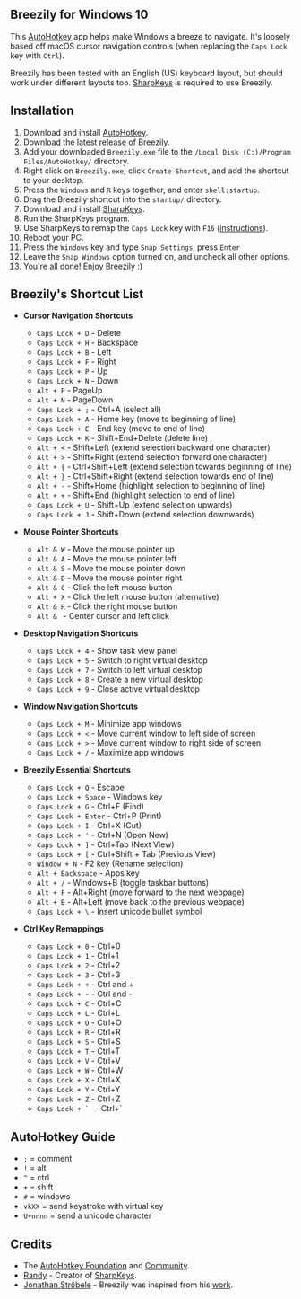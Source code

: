 
Breezily for Windows 10
---

This [AutoHotkey](https://www.autohotkey.com/) app helps make Windows a breeze to navigate. It's loosely based off macOS cursor navigation controls (when replacing the `Caps Lock` key with `Ctrl`).

Breezily has been tested with an English (US) keyboard layout, but should work under different layouts too. [SharpKeys](https://github.com/randyrants/sharpkeys) is required to use Breezily.

Installation
---

1) Download and install [AutoHotkey](https://www.autohotkey.com/).
2) Download the latest [release](https://github.com/jairio3/breezily/releases) of Breezily.
3) Add your downloaded `Breezily.exe` file to the `/Local Disk (C:)/Program Files/AutoHotkey/` directory.
4) Right click on `Breezily.exe`, click `Create Shortcut`, and add the shortcut to your desktop.
5) Press the `Windows` and `R` keys together, and enter `shell:startup`.
6) Drag the Breezily shortcut into the `startup/` directory.
7) Download and install [SharpKeys](https://github.com/randyrants/sharpkeys).
8) Run the SharpKeys program.
9) Use SharpKeys to remap the `Caps Lock` key with `F16` ([instructions](https://www.pcmag.com/how-to/how-to-remap-your-keyboard)).
10) Reboot your PC.
11) Press the `Windows` key and type `Snap Settings`, press `Enter`
12) Leave the `Snap Windows` option turned on, and uncheck all other options.
13) You're all done! Enjoy Breezily :)

Breezily's Shortcut List
---
* **Cursor Navigation Shortcuts**
  - `Caps Lock + D` - Delete
  - `Caps Lock + H` - Backspace
  - `Caps Lock + B` - Left
  - `Caps Lock + F` - Right
  - `Caps Lock + P` - Up
  - `Caps Lock + N` - Down
  - `Alt + P` - PageUp
  - `Alt + N` - PageDown
  - `Caps Lock + ;` - Ctrl+A (select all)
  - `Caps Lock + A` - Home key (move to beginning of line)
  - `Caps Lock + E` - End key (move to end of line)
  - `Caps Lock + K` - Shift+End+Delete (delete line)
  - `Alt + <` - Shift+Left (extend selection backward one character)
  - `Alt + >` - Shift+Right (extend selection forward one character)
  - `Alt + {` - Ctrl+Shift+Left (extend selection towards beginning of line)
  - `Alt + }` - Ctrl+Shift+Right (extend selection towards end of line)
  - `Alt + -` - Shift+Home (highlight selection to beginning of line)
  - `Alt + +` - Shift+End (highlight selection to end of line)
  - `Caps Lock + U` - Shift+Up (extend selection upwards)
  - `Caps Lock + J` - Shift+Down (extend selection downwards)

* **Mouse Pointer Shortcuts**
  - `Alt & W` - Move the mouse pointer up
  - `Alt & A` - Move the mouse pointer left
  - `Alt & S` - Move the mouse pointer down
  - `Alt & D` - Move the mouse pointer right
  - `Alt & C` - Click the left mouse button
  - `Alt + X` - Click the left mouse button (alternative)
  - `Alt & R` - Click the right mouse button
  - `Alt & ` - Center cursor and left click

* **Desktop Navigation Shortcuts**
  - `Caps Lock + 4` - Show task view panel
  - `Caps Lock + 5` - Switch to right virtual desktop
  - `Caps Lock + 7` - Switch to left virtual desktop
  - `Caps Lock + 8` - Create a new virtual desktop
  - `Caps Lock + 9` - Close active virtual desktop

* **Window Navigation Shortcuts**
  - `Caps Lock + M` - Minimize app windows
  - `Caps Lock + <` - Move current window to left side of screen
  - `Caps Lock + >` - Move current window to right side of screen
  - `Caps Lock + /` - Maximize app windows

* **Breezily Essential Shortcuts**
  - `Caps Lock + Q` - Escape
  - `Caps Lock + Space` - Windows key
  - `Caps Lock + G` - Ctrl+F (Find)
  - `Caps Lock + Enter` - Ctrl+P (Print)
  - `Caps Lock + I` - Ctrl+X (Cut)
  - `Caps Lock + '` - Ctrl+N (Open New)
  - `Caps Lock + ]` - Ctrl+Tab (Next View)
  - `Caps Lock + [` - Ctrl+Shift + Tab (Previous View)
  - `Window + N` - F2 key (Rename selection)
  - `Alt + Backspace` - Apps key
  - `Alt + /` - Windows+B (toggle taskbar buttons)
  - `Alt + F` - Alt+Right (move forward to the next webpage)
  - `Alt + B` - Alt+Left (move back to the previous webpage)
  - `Caps Lock + \` - Insert unicode bullet symbol

* **Ctrl Key Remappings**
  - `Caps Lock + 0` - Ctrl+0
  - `Caps Lock + 1` - Ctrl+1
  - `Caps Lock + 2` - Ctrl+2
  - `Caps Lock + 3` - Ctrl+3
  - `Caps Lock + +` - Ctrl and +
  - `Caps Lock + -` - Ctrl and -
  - `Caps Lock + C` - Ctrl+C
  - `Caps Lock + L` - Ctrl+L
  - `Caps Lock + O` - Ctrl+O
  - `Caps Lock + R` - Ctrl+R
  - `Caps Lock + S` - Ctrl+S
  - `Caps Lock + T` - Ctrl+T
  - `Caps Lock + V` - Ctrl+V
  - `Caps Lock + W` - Ctrl+W
  - `Caps Lock + X` - Ctrl+X
  - `Caps Lock + Y` - Ctrl+Y
  - `Caps Lock + Z` - Ctrl+Z
  - ``Caps Lock + ` `` - Ctrl+\`

AutoHotkey Guide
---
- `;` = comment
- `!` = alt
- `^` = ctrl
- `+` = shift
- `#` = windows
- `vkXX` = send keystroke with virtual key
- `U+nnnn` = send a unicode character

Credits
---
- The [AutoHotkey Foundation](https://www.autohotkey.com/) and [Community](https://www.autohotkey.com/boards/).
- [Randy](https://github.com/stroebjo/autohotkey-windows-mac-keyboard) - Creator of [SharpKeys](https://github.com/randyrants/sharpkeys).
- [Jonathan Ströbele](https://github.com/stroebjo) - Breezily was inspired from his [work](https://github.com/stroebjo/autohotkey-windows-mac-keyboard).
